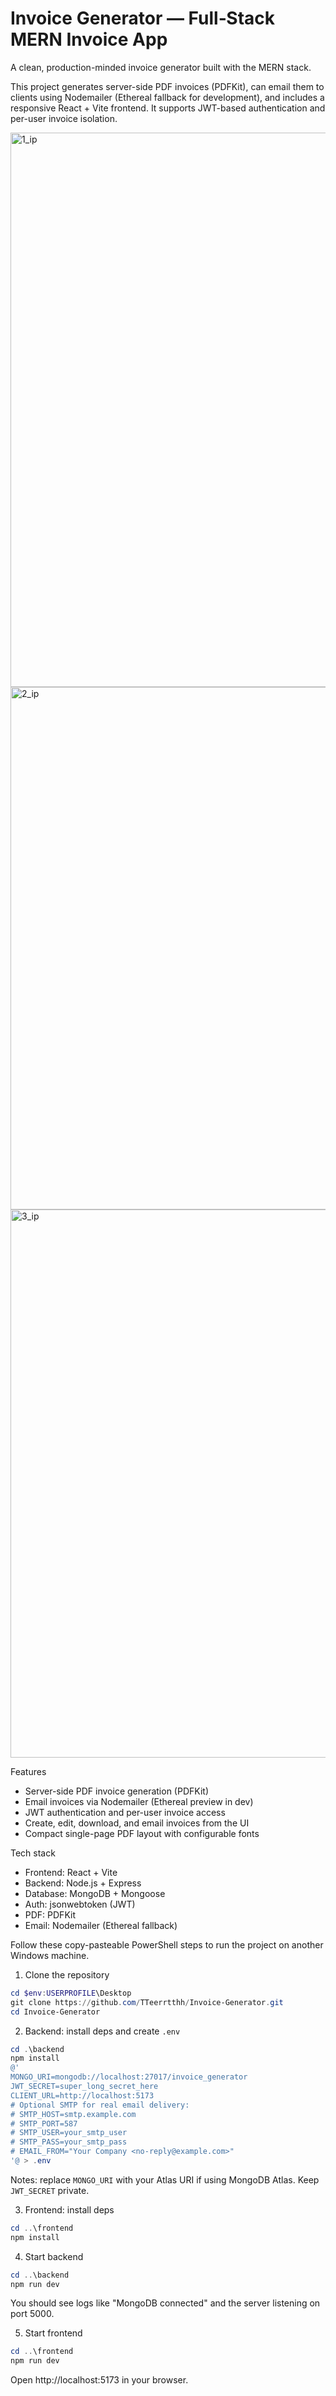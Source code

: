 # Invoice Generator — Full‑Stack MERN Invoice App

A clean, production-minded invoice generator built with the MERN stack.

This project generates server-side PDF invoices (PDFKit), can email them to clients using Nodemailer (Ethereal fallback for development), and includes a responsive React + Vite frontend. It supports JWT-based authentication and per-user invoice isolation.

<img width="813" height="887" alt="1_ip" src="https://github.com/user-attachments/assets/a65c22c2-5df2-43bc-b77b-5f9653aa8a5a" />



<img width="888" height="836" alt="2_ip" src="https://github.com/user-attachments/assets/08629bfb-8f46-4db0-9955-d6a57154cb92" />



<img width="1461" height="877" alt="3_ip" src="https://github.com/user-attachments/assets/2e087d09-e3fc-4423-8994-12c7d1498ecf" />



Features

- Server-side PDF invoice generation (PDFKit)
- Email invoices via Nodemailer (Ethereal preview in dev)
- JWT authentication and per-user invoice access
- Create, edit, download, and email invoices from the UI
- Compact single-page PDF layout with configurable fonts

Tech stack

- Frontend: React + Vite
- Backend: Node.js + Express
- Database: MongoDB + Mongoose
- Auth: jsonwebtoken (JWT)
- PDF: PDFKit
- Email: Nodemailer (Ethereal fallback)

Follow these copy-pasteable PowerShell steps to run the project on another Windows machine.

1) Clone the repository

```powershell
cd $env:USERPROFILE\Desktop
git clone https://github.com/TTeerrtthh/Invoice-Generator.git
cd Invoice-Generator
```

2) Backend: install deps and create `.env`

```powershell
cd .\backend
npm install
@'
MONGO_URI=mongodb://localhost:27017/invoice_generator
JWT_SECRET=super_long_secret_here
CLIENT_URL=http://localhost:5173
# Optional SMTP for real email delivery:
# SMTP_HOST=smtp.example.com
# SMTP_PORT=587
# SMTP_USER=your_smtp_user
# SMTP_PASS=your_smtp_pass
# EMAIL_FROM="Your Company <no-reply@example.com>"
'@ > .env
```

Notes: replace `MONGO_URI` with your Atlas URI if using MongoDB Atlas. Keep `JWT_SECRET` private.

3) Frontend: install deps

```powershell
cd ..\frontend
npm install
```

4) Start backend

```powershell
cd ..\backend
npm run dev
```

You should see logs like "MongoDB connected" and the server listening on port 5000.

5) Start frontend

```powershell
cd ..\frontend
npm run dev
```

Open http://localhost:5173 in your browser.
